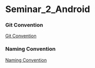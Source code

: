 # Seminar_2_Android

### Git Convention
<a href="https://github.com/SOPT-29th-Joint-Seminar-2/Seminar_2_Android/blob/develop/Git%20Branch%20Convention.md"> Git Convention </a>

### Naming Convention
<a href="https://github.com/SOPT-29th-Joint-Seminar-2/Seminar_2_Android/blob/develop/Android%20Naming%20Convention.md"> Naming Convention </a>
